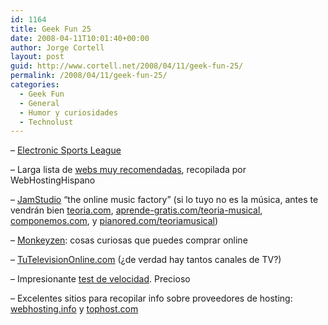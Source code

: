 ```yaml
---
id: 1164
title: Geek Fun 25
date: 2008-04-11T10:01:40+00:00
author: Jorge Cortell
layout: post
guid: http://www.cortell.net/2008/04/11/geek-fun-25/
permalink: /2008/04/11/geek-fun-25/
categories:
  - Geek Fun
  - General
  - Humor y curiosidades
  - Technolust
---
```

&#8211; [Electronic Sports League](http://www.esl.eu/eu/)

&#8211; Larga lista de <a href="http://www.webhostinghispano.com/forums/showthread.php?t=479" title="Webs muy recomendadas" target="_blank">webs muy recomendadas</a>, recopilada por WebHostingHispano

&#8211; <a href="http://www.jamstudio.com" title="The Online Music Factory" target="_blank">JamStudio</a> &#8220;the online music factory&#8221; (si lo tuyo no es la música, antes te vendrán bien <a href="http://teoria.com/" title="teoria.com" target="_blank">teoria.com</a>, <a href="http://aprende-gratis.com/teoria-musical/" title="http://aprende-gratis.com/teoria-musical/" target="_blank">aprende-gratis.com/teoria-musical</a>, <a href="http://componemos.com/" title="http://componemos.com/" target="_blank">componemos.com</a>, y <a href="http://www.pianored.com/teoriamusical/" title="http://www.pianored.com/teoriamusical/" target="_blank">pianored.com/teoriamusical</a>)

&#8211; <a href="http://monkeyzen.com/" title="http://monkeyzen.com/" target="_blank">Monkeyzen</a>: cosas curiosas que puedes comprar online

&#8211; <a href="http://www.tutelevisiononline.com" title="http://www.tutelevisiononline.com" target="_blank">TuTelevisionOnline.com</a> (¿de verdad hay tantos canales de TV?)

&#8211; Impresionante <a href="http://www.speedtest.net/" title="speedtest.net" target="_blank">test de velocidad</a>. Precioso

&#8211; Excelentes sitios para recopilar info sobre proveedores de hosting: <a href="http://www.webhosting.info" title="http://www.webhosting.info" target="_blank">webhosting.info</a> y <a href="http://www.tophosts.com/" title="http://www.tophosts.com/" target="_blank">tophost.com</a>